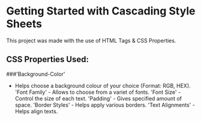 # Getting Started with Cascading Style Sheets

This project was made with the use of HTML Tags & CSS Properties.

## CSS Properties Used:
###'Background-Color' 
- Helps choose a background colour of your choice (Format: RGB, HEX).
'Font Family' - Allows to choose from a variet of fonts.
'Font Size' - Control the size of each text.
'Padding' - Gives specified amount of space.
'Border Styles' - Helps apply various borders.
'Text Alignments' - Helps align texts.

